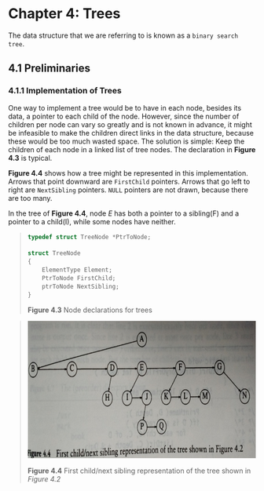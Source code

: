 



# Chapter 4:  Trees



The data structure that we are referring to is known as a `binary search tree`. 



## 4.1  Preliminaries



### 4.1.1  Implementation of Trees

One way to implement a tree would be to have in each node, besides its data, a pointer to each child of the node. However, since the number of children per node can vary so greatly and is not known in advance, it might be infeasible to make the children direct links in the data structure, because these would be too much wasted space. The solution is simple: Keep the children of each node in a linked list of tree nodes. The declaration in **Figure 4.3** is typical.

**Figure 4.4** shows how a tree might be represented in this implementation. Arrows that point downward are `FirstChild` pointers. Arrows that go left to right are `NextSibling` pointers. `NULL` pointers are not drawn, because there are too many. 

In the tree of **Figure 4.4**, node *E* has both a pointer to a sibling(F) and a pointer to a child(I), while some nodes have neither.

>   ~~~c
>   typedef struct TreeNode *PtrToNode;
>
>   struct TreeNode
>   {
>   	ElementType Element;
>   	PtrToNode FirstChild;
>   	ptrToNode NextSibling;
>   }
>   ~~~
>   **Figure 4.3**  Node declarations for trees 



>   <img src=".\img\4_4.jpg" style="height:280px">     
>
>   **Figure 4.4**  First child/next sibling representation of the tree shown in *Figure 4.2*
